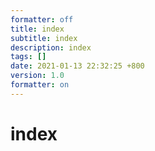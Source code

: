 ```yaml
---
formatter: off
title: index 
subtitle: index 
description: index 
tags: [] 
date: 2021-01-13 22:32:25 +800 
version: 1.0
formatter: on
---
```


# index    